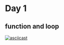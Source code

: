 # Day 1 
## function and loop

[![asciicast](https://asciinema.org/a/7nea85bqcbhy1v9he1prdh6ix.png)](https://asciinema.org/a/7nea85bqcbhy1v9he1prdh6ix)
